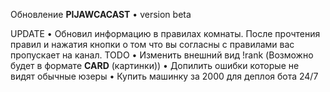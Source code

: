 Обновление **PIJAWCACAST** • version beta

UPDATE
 • Обновил информацию в правилах комнаты. После прочтения правил и нажатия кнопки о том что вы согласны с правилами вас пропускает на канал.
TODO 
 • Изменить внешний вид !rank (Возможно будет в формате **CARD** (картинки))
 • Допилить ошибки которые не видят обычные юзеры
 • Купить машинку за 2000 для деплоя бота 24/7